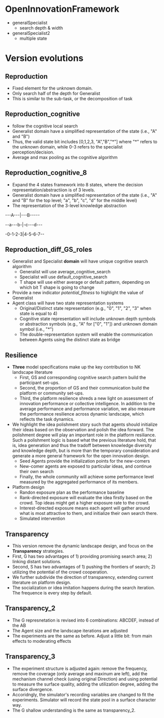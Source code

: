# OpenInnovationFramework
* generalSpecialist 
  * search depth & width 
* generalSpecialist2 
  * multiple state 


# Version evolutions

## Reproduction
* Fixed element for the unknown domain. 
* Only search half of the depth for Generalist
* This is similar to the sub-task, or the decomposition of task

## Reproduction_cognitive
* follow the cognitive local search
* Generalist domain have a simplified representation of the state (i.e., "A" and "B")
* Thus, the valid state bit includes [0,1,2,3, "A","B","\*"] where "\*" refers to the unknown domain, while 0-3 refers to the specialist perception/decision.
* Average and max pooling as the cognitive algorithm

## Reproduction_cognitive_8
* Expand the 4 states framework into 8 states, where the decision representation/abstractiion is of 3 levels.
* Generalist domain have a simplified representation of the state (i.e., "A" and "B" for the top level; "a", "b", "c", "d" for the middle level)
* The representation of the 3-level knowledge abstraction

---A---|---B-----

--a---b-|-c---d---

-0-1-2-3|4-5-6-7--


## Reproduction_diff_GS_roles
* Generalist and Specialist **domain** will have unique cognitive search algorithm
  * Generalist will use average_cognitive_search
  * Specialist will use default_cognitive_search
  * T shape will use either average or default pattern, depending on which bit T shape is going to change
* Provide a new indicator *potential_fitness* to highlight the value of Generalist
* Agent class will have two state representation systems
  * Original/Distinct state representation (e.g., "0", "1", "2", "3" when state is equal to 4)
  * Cognitive state representation will include unknown depth symbols or abstraction symbols (e.g., "A" for \["0", "1"]) and unknown domain symbol (i.e., "*")
  * The double-representation system will enable the communication between Agents using the distinct state as bridge

## Resilience
* **Three** model specifications make up the key contribution to NK landscape literature
  * First, GS and corresponding cognitive search pattern build the participant set-ups.
  * Second, the proportion of GS and their communication build the platform or community set-ups.
  * Third, the platform resilience shreds a new light on assessment of innovation performance or collective intelligence. 
     In addition to the average performance and performance variation, we also measure the performance resilience across dynamic landscape, which reflects the task dynamics.
* We highlight the idea polishment story such that agents should initialize their ideas based on the observation and polish the idea forward. The polishment degree will play an important role in the platform resiliance. Such a polishment logic is based what the previous literature hold, that is, idea generation and thus the tradoff between knowledge diversity and knowledge depth, but is more than the temporary consideration and generate a more general framework for the open innovation design.
  * Seed Agents provide the initialization points for the new-comers
  * New-comer agents are exposed to particular ideas, and continue their own search
  * Finally, the whole community will achieve some performance level measured by the aggregated performance of its members.
* Platform design
  * Randon exposure plan as the performance baseline
  * Rank-directed exposure will evaluate the idea firstly based on the crowd. Top ideas might get a higher exposure rate to the crowd.
  * Interest-directed exposure means each agent will gather around what is most attractive to them, and initialize their own search there.
  * Simulated intervention

## Transparency
* This version remove the dynamic landscape design, and focus on the **Transparency** strategies.
* First, G has two advantages of 1) providing promising search area; 2) linking distant solutions.
* Second, S has two advantages of 1) pushing the frontiers of search; 2) utilizing the potential of the crowd cooperation.
* We further subdivide the direction of transparency, extending current literature on platform design.
* The socialization or idea imitation happens during the search iteration. The frequence is every step by default.

## Transparency_2
* The G represnetation is revised into 6 combinations: ABCDEF, instead of the AB
* The Agent size and the landscape iterations are adjusted
* The experiments are the same as before. Adjust a little bit: from main effects to moderating effects

## Transparency_3
* The experiment structure is adjusted again: remove the frequency, remove the coverage (only average and maxinum are left), add the mechanism channel check (using original Direction) and using potential to measure the surface quality, adding the utilization degree, adding the surface divergence.
* Accoridngly, the simulator's recording variables are changed to fit the experiments. Simulator will record the state pool in a surface character way.
* The G shallow understanding is the same as transparency_2.
